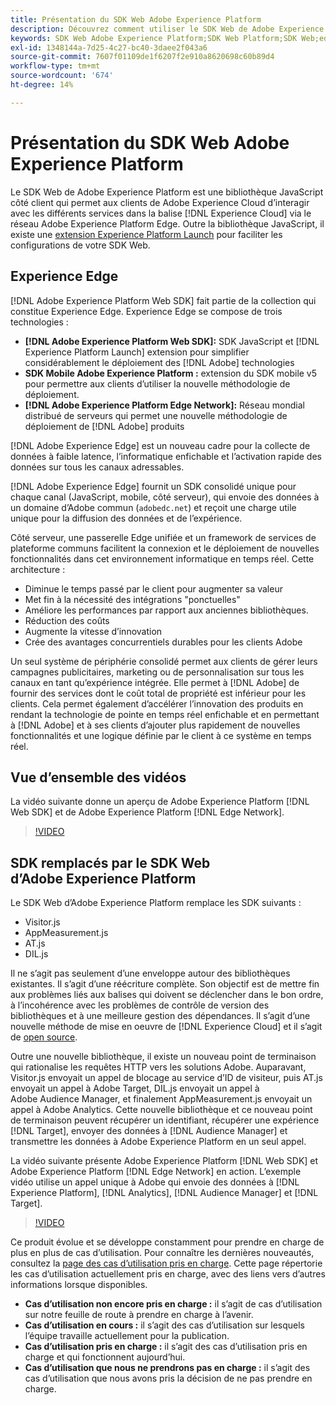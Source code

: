 ```yaml
---
title: Présentation du SDK Web Adobe Experience Platform
description: Découvrez comment utiliser le SDK Web de Adobe Experience Platform pour intégrer des fonctionnalités de Platform à votre site web.
keywords: SDK Web Adobe Experience Platform;SDK Web Platform;SDK Web;edge;Visitor.js;AppMeasurement.js;AT.js;DIL.js;sdk Web;SDK;SDK Web;Launch;lancement
exl-id: 1348144a-7d25-4c27-bc40-3daee2f043a6
source-git-commit: 7607f01109de1f6207f2e910a8620698c60b89d4
workflow-type: tm+mt
source-wordcount: '674'
ht-degree: 14%

---
```


# Présentation du SDK Web Adobe Experience Platform

Le SDK Web de Adobe Experience Platform est une bibliothèque JavaScript côté client qui permet aux clients de Adobe Experience Cloud d’interagir avec les différents services dans la balise [!DNL Experience Cloud] via le réseau Adobe Experience Platform Edge. Outre la bibliothèque JavaScript, il existe une [extension Experience Platform Launch](https://experienceleague.adobe.com/docs/launch/using/extensions-ref/adobe-extension/aep-extension/overview.html) pour faciliter les configurations de votre SDK Web.

## Experience Edge

[!DNL Adobe Experience Platform Web SDK] fait partie de la collection qui constitue Experience Edge. Experience Edge se compose de trois technologies :

* **[!DNL Adobe Experience Platform Web SDK]:** SDK JavaScript et  [!DNL Experience Platform Launch] extension pour simplifier considérablement le déploiement des  [!DNL Adobe] technologies
* **SDK Mobile Adobe Experience Platform :** extension du SDK mobile v5 pour permettre aux clients d’utiliser la nouvelle méthodologie de déploiement.
* **[!DNL Adobe Experience Platform Edge Network]:** Réseau mondial distribué de serveurs qui permet une nouvelle méthodologie de déploiement de  [!DNL Adobe] produits

[!DNL Adobe Experience Edge] est un nouveau cadre pour la collecte de données à faible latence, l’informatique enfichable et l’activation rapide des données sur tous les canaux adressables.

[!DNL Adobe Experience Edge] fournit un SDK consolidé unique pour chaque canal (JavaScript, mobile, côté serveur), qui envoie des données à un domaine d’Adobe commun (`adobedc.net`) et reçoit une charge utile unique pour la diffusion des données et de l’expérience.

Côté serveur, une passerelle Edge unifiée et un framework de services de plateforme communs facilitent la connexion et le déploiement de nouvelles fonctionnalités dans cet environnement informatique en temps réel.  Cette architecture :

* Diminue le temps passé par le client pour augmenter sa valeur
* Met fin à la nécessité des intégrations &quot;ponctuelles&quot;
* Améliore les performances par rapport aux anciennes bibliothèques.
* Réduction des coûts
* Augmente la vitesse d’innovation
* Crée des avantages concurrentiels durables pour les clients Adobe

Un seul système de périphérie consolidé permet aux clients de gérer leurs campagnes publicitaires, marketing ou de personnalisation sur tous les canaux en tant qu’expérience intégrée.  Elle permet à [!DNL Adobe] de fournir des services dont le coût total de propriété est inférieur pour les clients.  Cela permet également d’accélérer l’innovation des produits en rendant la technologie de pointe en temps réel enfichable et en permettant à [!DNL Adobe] et à ses clients d’ajouter plus rapidement de nouvelles fonctionnalités et une logique définie par le client à ce système en temps réel.

## Vue d’ensemble des vidéos

La vidéo suivante donne un aperçu de Adobe Experience Platform [!DNL Web SDK] et de Adobe Experience Platform [!DNL Edge Network].

>[!VIDEO](https://video.tv.adobe.com/v/34141?quality=12&learn=on)

## SDK remplacés par le SDK Web d’Adobe Experience Platform

Le SDK Web d’Adobe Experience Platform remplace les SDK suivants :

* Visitor.js
* AppMeasurement.js
* AT.js
* DIL.js

Il ne s’agit pas seulement d’une enveloppe autour des bibliothèques existantes. Il s’agit d’une réécriture complète. Son objectif est de mettre fin aux problèmes liés aux balises qui doivent se déclencher dans le bon ordre, à l’incohérence avec les problèmes de contrôle de version des bibliothèques et à une meilleure gestion des dépendances. Il s’agit d’une nouvelle méthode de mise en oeuvre de [!DNL Experience Cloud] et il s’agit de [open source](https://github.com/adobe/alloy).

Outre une nouvelle bibliothèque, il existe un nouveau point de terminaison qui rationalise les requêtes HTTP vers les solutions Adobe. Auparavant, Visitor.js envoyait un appel de blocage au service d’ID de visiteur, puis AT.js envoyait un appel à Adobe Target, DIL.js envoyait un appel à Adobe Audience Manager, et finalement AppMeasurement.js envoyait un appel à Adobe Analytics. Cette nouvelle bibliothèque et ce nouveau point de terminaison peuvent récupérer un identifiant, récupérer une expérience [!DNL Target], envoyer des données à [!DNL Audience Manager] et transmettre les données à Adobe Experience Platform en un seul appel.

La vidéo suivante présente Adobe Experience Platform [!DNL Web SDK] et Adobe Experience Platform [!DNL Edge Network] en action. L’exemple vidéo utilise un appel unique à Adobe qui envoie des données à [!DNL Experience Platform], [!DNL Analytics], [!DNL Audience Manager] et [!DNL Target].

>[!VIDEO](https://video.tv.adobe.com/v/34148?quality=12&learn=on)

Ce produit évolue et se développe constamment pour prendre en charge de plus en plus de cas d’utilisation. Pour connaître les dernières nouveautés, consultez la [page des cas d’utilisation pris en charge](https://experienceleague.adobe.com/docs/experience-platform/edge/fundamentals/supported-use-cases.html). Cette page répertorie les cas d’utilisation actuellement pris en charge, avec des liens vers d’autres informations lorsque disponibles.

* **Cas d’utilisation non encore pris en charge :**  il s’agit de cas d’utilisation sur notre feuille de route à prendre en charge à l’avenir.
* **Cas d’utilisation en cours :**  il s’agit des cas d’utilisation sur lesquels l’équipe travaille actuellement pour la publication.
* **Cas d’utilisation pris en charge :**  il s’agit des cas d’utilisation pris en charge et qui fonctionnent aujourd’hui.
* **Cas d’utilisation que nous ne prendrons pas en charge :**  il s’agit des cas d’utilisation que nous avons pris la décision de ne pas prendre en charge.
